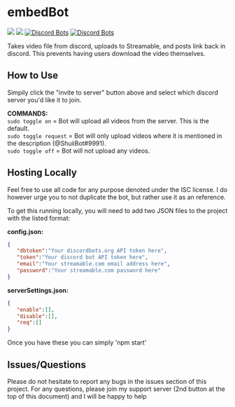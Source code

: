 # embedBot
[<img src="https://img.shields.io/badge/%3E-Invite_to_Server-7289da.svg">](https://discordapp.com/oauth2/authorize?client_id=301179263233556480&scope=bot&permissions=515136) [<img src="https://img.shields.io/badge/%3E-Support_Server-7289da.svg">](https://discord.gg/fbw2JrF) [![Discord Bots](https://discordbots.org/api/widget/servers/301179263233556480.svg)](https://discordbots.org/bot/301179263233556480)
  [![Discord Bots](https://discordbots.org/api/widget/status/301179263233556480.svg)](https://discordbots.org/bot/301179263233556480)

Takes video file from discord, uploads to Streamable, and posts link back in discord. This prevents having users download the video themselves.

## How to Use
Simpily click the "invite to server" button above and select which discord server you'd like it to join.

**COMMANDS:**<br>
```sudo toggle on``` 		= 	Bot will upload all videos from the server. This is the default.<br>
```sudo toggle request```	=	Bot will only upload videos where it is mentioned in the description (@ShuiiBot#9991).<br>
```sudo toggle off``` 	=	Bot will not upload any videos.<br>

## Hosting Locally
Feel free to use all code for any purpose denoted under the ISC license. I do however urge you to not duplicate the bot, but rather use it as an reference.

To get this running locally, you will need to add two JSON files to the project with the listed format:

**config.json:**
```json
{  
   "dbtoken":"Your discordbots.org API token here",
   "token":"Your discord bot API token here",
   "email":"Your streamable.com email address here",
   "password":"Your streamable.com password here"
}
```

**serverSettings.json:**
```json
{  
   "enable":[],
   "disable":[],
   "req":[]
}
```
Once you have these you can simply 'npm start'

## Issues/Questions
Please do not hesitate to report any bugs in the issues section of this project. For any questions, please join my support server (2nd button at the top of this document) and I will be happy to help
